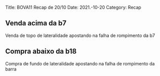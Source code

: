 Title: BOVA11 Recap de 20/10
Date: 2021.-10-20
Category: Recap

## Venda acima da b7
Venda de topo de lateralidade apostando na falha de rompimento da b7

## Compra abaixo da b18
Compra de fundo de lateralidade apostando na falha de rompimento da barra
